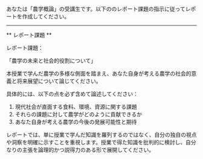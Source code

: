あなたは「農学概論」の受講生です。以下ののレポート課題の指示に従ってレポートを作成してください。

---------------------------------------
** レポート課題 **

レポート課題：

「農学の未来と社会的役割について」

本授業で学んだ農学の多様な側面を踏まえ、あなた自身が考える農学の社会的意義と将来展望について論じてください。

具体的には、以下の点を必ず含めて論述してください：

1. 現代社会が直面する食料、環境、資源に関する課題
2. それらの課題に対して農学がどのように貢献できるか
3. あなた自身が考える農学の今後の発展可能性と期待

レポートでは、単に授業で学んだ知識を羅列するのではなく、自分の独自の視点や洞察を明確に示すことを重視します。授業で得た知識を批判的に検討し、自分なりの主張を論理的かつ説得力のある形で展開してください。